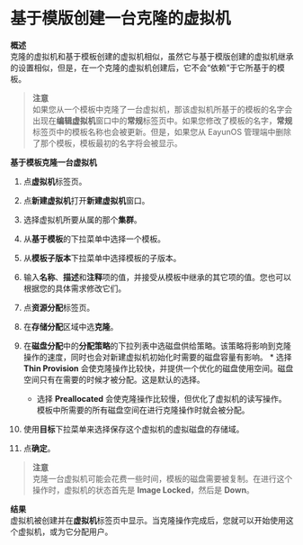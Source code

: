# 基于模版创建一台克隆的虚拟机

**概述**<br/>
克隆的虚拟机和基于模板创建的虚拟机相似，虽然它与基于模版创建的虚拟机继承的设置相似，但是，在一个克隆的虚拟机创建后，它不会“依赖”于它所基于的模板。

> **注意**<br/>
> 如果您从一个模板中克隆了一台虚拟机，那该虚拟机所基于的模板的名字会出现在**编辑虚拟机**窗口中的**常规**标签页中。如果您修改了模板的名字，**常规**标签页中的模板名称也会被更新。但是，如果您从 EayunOS 管理端中删除了那个模板，模板最初的名字将会被显示。

**基于模板克隆一台虚拟机**
1. 点**虚拟机**标签页。

2. 点**新建虚拟机**打开**新建虚拟机**窗口。

3. 选择虚拟机所要从属的那个**集群**。

4. 从**基于模板**的下拉菜单中选择一个模板。

5. 从**模板子版本**下拉菜单中选择模板的子版本。

6. 输入**名称**、**描述**和**注释**项的值，并接受从模板中继承的其它项的值。您也可以根据您的具体需求修改它们。

7. 点**资源分配**标签页。

8. 在**存储分配**区域中选**克隆**。

9. 在**磁盘分配**中的**分配策略**的下拉列表中选磁盘供给策略。该策略将影响到克隆操作的速度，同时也会对新建虚拟机初始化时需要的磁盘容量有影响。   * 选择 **Thin Provision** 会使克隆操作比较快，并提供一个优化的磁盘使用空间。磁盘空间只有在需要的时候才被分配。这是默认的选择。
   * 选择 **Preallocated** 会使克隆操作比较慢，但优化了虚拟机的读写操作。模板中所需要的所有磁盘空间在进行克隆操作时就会被分配。

10. 使用**目标**下拉菜单来选择保存这个虚拟机的虚拟磁盘的存储域。

11. 点**确定**。

> **注意**<br/>
> 克隆一台虚拟机可能会花费一些时间，模板的磁盘需要被复制。在进行这个操作时，虚拟机的状态首先是 **Image Locked**，然后是 **Down**。

**结果**<br/>
虚拟机被创建并在**虚拟机**标签页中显示。当克隆操作完成后，您就可以开始使用这个虚拟机，或为它分配用户。
